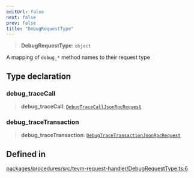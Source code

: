 ```yaml
---
editUrl: false
next: false
prev: false
title: "DebugRequestType"
---
```


> **DebugRequestType**: `object`

A mapping of `debug_*` method names to their request type

## Type declaration

### debug\_traceCall

> **debug\_traceCall**: [`DebugTraceCallJsonRpcRequest`](/reference/tevm/procedures/type-aliases/debugtracecalljsonrpcrequest/)

### debug\_traceTransaction

> **debug\_traceTransaction**: [`DebugTraceTransactionJsonRpcRequest`](/reference/tevm/procedures/type-aliases/debugtracetransactionjsonrpcrequest/)

## Defined in

[packages/procedures/src/tevm-request-handler/DebugRequestType.ts:6](https://github.com/evmts/tevm-monorepo/blob/main/packages/procedures/src/tevm-request-handler/DebugRequestType.ts#L6)
